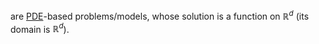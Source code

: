 
are [PDE](PDE.md)-based problems/models, whose solution is a function on $\mathbb{R}^d$ (its domain is $\mathbb{R}^d$).

